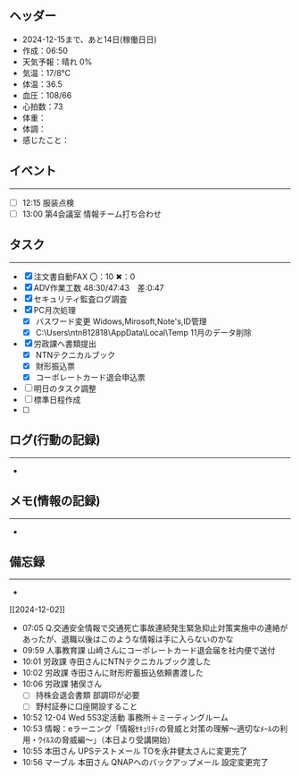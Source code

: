 ## ヘッダー
- 2024-12-15まで、あと14日(稼働日日)
- 作成：06:50
- 天気予報：晴れ 0%
- 気温：17/8℃
- 体温：36.5
- 血圧：108/66
- 心拍数：73
- 体重：
- 体調：
- 感じたこと：

## イベント
***
- [ ] 12:15 服装点検
- [ ] 13:00 第4会議室 情報チーム打ち合わせ

## タスク
***
- [x] 注文書自動FAX 〇：10 ✖：0
- [x] ADV作業工数 48:30/47:43　差:0:47
- [x] セキュリティ監査ログ調査
- [x] PC月次処理
  - [x] バスワード変更 Widows,Mirosoft,Note's,ID管理
  - [x] C:\Users\ntn812818\AppData\Local\Temp 11月のデータ削除
- [x] 労政課へ書類提出
  - [x] NTNテクニカルブック
  - [x] 財形振込票
  - [x] コーポレートカード退会申込票
- [ ] 明日のタスク調整
- [ ] 標準日程作成
- [ ] 

## ログ(行動の記録)
***
- 

## メモ(情報の記録)
***
- 

## 備忘録
***
- 

[[2024-12-02]]


- 07:05 Q.交通安全情報で交通死亡事故連続発生緊急抑止対策実施中の連絡があったが、退職以後はこのような情報は手に入らないのかな 
- 09:59 人事教育課 山﨑さんにコーポレートカード退会届を社内便で送付 
- 10:01 労政課 寺田さんにNTNテクニカルブック渡した 
- 10:02 労政課 寺田さんに財形貯蓄振込依頼書渡した 
- 10:06 
	労政課 猪俣さん
	- [ ] 持株会退会書類 部調印が必要
	- [ ] 野村証券に口座開設すること 
- 10:52 12-04 Wed 5S3定活動 事務所＋ミーティングルーム 
- 10:53 情報：eラーニング「情報ｾｷｭﾘﾃｨの脅威と対策の理解～適切なﾒｰﾙの利用・ｳｲﾙｽの脅威編～」（本日より受講開始） 
- 10:55 本田さん UPSテストメール TOを永井健太さんに変更完了 
- 10:56 マーブル 本田さん QNAPへのバックアップメール 設定変更完了 